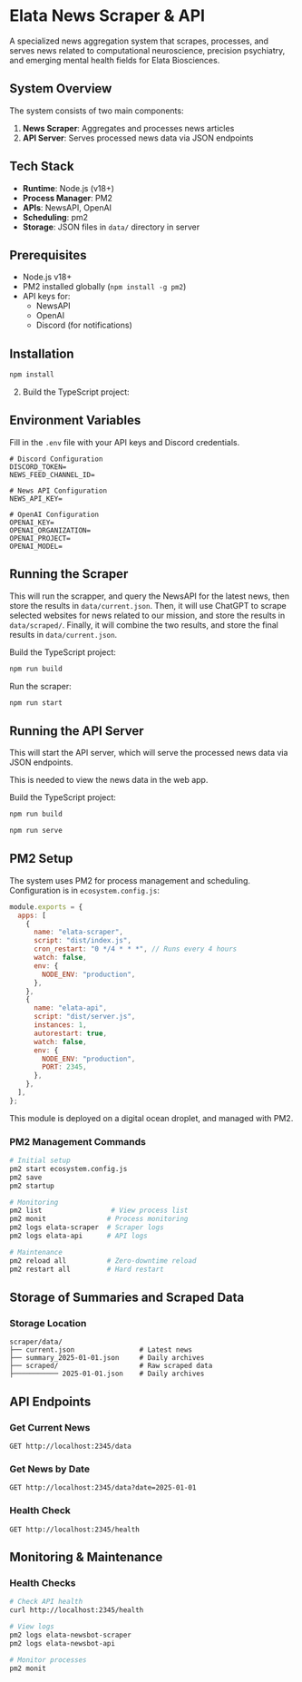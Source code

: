 # Elata News Scraper & API

A specialized news aggregation system that scrapes, processes, and serves news related to computational neuroscience, precision psychiatry, and emerging mental health fields for Elata Biosciences.

## System Overview

The system consists of two main components:

1. **News Scraper**: Aggregates and processes news articles
2. **API Server**: Serves processed news data via JSON endpoints

## Tech Stack

- **Runtime**: Node.js (v18+)
- **Process Manager**: PM2
- **APIs**: NewsAPI, OpenAI
- **Scheduling**: pm2
- **Storage**: JSON files in `data/` directory in server

## Prerequisites

- Node.js v18+
- PM2 installed globally (`npm install -g pm2`)
- API keys for:
  - NewsAPI
  - OpenAI
  - Discord (for notifications)

## Installation

```bash
npm install
```

2. Build the TypeScript project:

## Environment Variables

Fill in the `.env` file with your API keys and Discord credentials.

```env
# Discord Configuration
DISCORD_TOKEN=
NEWS_FEED_CHANNEL_ID=

# News API Configuration
NEWS_API_KEY=

# OpenAI Configuration
OPENAI_KEY=
OPENAI_ORGANIZATION=
OPENAI_PROJECT=
OPENAI_MODEL=
```

## Running the Scraper

This will run the scrapper, and query the NewsAPI for the latest news, then store the results in `data/current.json`.
Then, it will use ChatGPT to scrape selected websites for news related to our mission, and store the results in `data/scraped/`.
Finally, it will combine the two results, and store the final results in `data/current.json`.

Build the TypeScript project:

```bash
npm run build
```

Run the scraper:

```bash
npm run start
```

## Running the API Server

This will start the API server, which will serve the processed news data via JSON endpoints.

This is needed to view the news data in the web app.

Build the TypeScript project:

```bash
npm run build
```

```bash
npm run serve
```

## PM2 Setup

The system uses PM2 for process management and scheduling. Configuration is in `ecosystem.config.js`:

```javascript
module.exports = {
  apps: [
    {
      name: "elata-scraper",
      script: "dist/index.js",
      cron_restart: "0 */4 * * *", // Runs every 4 hours
      watch: false,
      env: {
        NODE_ENV: "production",
      },
    },
    {
      name: "elata-api",
      script: "dist/server.js",
      instances: 1,
      autorestart: true,
      watch: false,
      env: {
        NODE_ENV: "production",
        PORT: 2345,
      },
    },
  ],
};
```

This module is deployed on a digital ocean droplet, and managed with PM2.

### PM2 Management Commands

```bash
# Initial setup
pm2 start ecosystem.config.js
pm2 save
pm2 startup

# Monitoring
pm2 list                 # View process list
pm2 monit               # Process monitoring
pm2 logs elata-scraper  # Scraper logs
pm2 logs elata-api      # API logs

# Maintenance
pm2 reload all          # Zero-downtime reload
pm2 restart all         # Hard restart
```

## Storage of Summaries and Scraped Data

### Storage Location

```
scraper/data/
├── current.json                # Latest news
├── summary_2025-01-01.json     # Daily archives
├── scraped/                    # Raw scraped data
├─────────── 2025-01-01.json    # Daily archives
```

## API Endpoints

### Get Current News

```
GET http://localhost:2345/data
```

### Get News by Date

```
GET http://localhost:2345/data?date=2025-01-01
```

### Health Check

```
GET http://localhost:2345/health
```

## Monitoring & Maintenance

### Health Checks

```bash
# Check API health
curl http://localhost:2345/health

# View logs
pm2 logs elata-newsbot-scraper
pm2 logs elata-newsbot-api

# Monitor processes
pm2 monit
```

